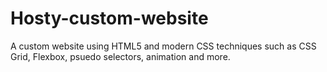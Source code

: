 # Hosty-custom-website
A custom website using HTML5 and modern CSS techniques such as CSS Grid, Flexbox, psuedo selectors, animation and more.
